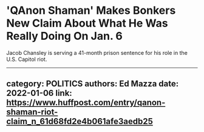 # 'QAnon Shaman' Makes Bonkers New Claim About What He Was Really Doing On Jan. 6

Jacob Chansley is serving a 41-month prison sentence for his role in the U.S. Capitol riot.

---
category: POLITICS
authors: Ed Mazza
date: 2022-01-06
link: https://www.huffpost.com/entry/qanon-shaman-riot-claim_n_61d68fd2e4b061afe3aedb25
---
